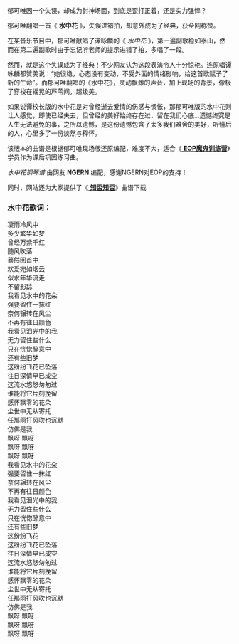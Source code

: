 

郁可唯因一个失误，却成为封神场面，到底是歪打正着，还是实力强悍？

郁可唯翻唱一首《 **水中花** 》，失误进错拍，却意外成为了经典，获全网称赞。

在某音乐节目中，郁可唯献唱了谭咏麟的《 _水中花_ 》，第一遍副歌稳如泰山，然而在第二遍副歌时由于忘记听老师的提示进错了拍，多唱了一段。

然而，就是这个失误成为了经典！不少网友认为这段表演令人十分惊艳。连原唱谭咏麟都赞美说：“她很稳，心态没有变动，不受外面的情绪影响，给这首歌赋予了新的生命”。而郁可唯翻唱的《水中花》，灵动飘渺的声音，加上现场的背景，像极了穿梭在摇晃的芦苇间，超级美。

如果说谭校长版的水中花是对曾经逝去爱情的伤感与惆怅，那郁可唯版的水中花则让人感觉，即使已经失去，但曾经的美好始终存在过，留在我们心底...遗憾终究是人生无法避免的事，之所以遗憾，是这份遗憾包含了太多我们难舍的美好，听懂后的人，心里多了一份淡然与释怀。

该版本的曲谱是根据郁可唯现场版还原编配，难度不大，适合《[ **EOP魔鬼训练营**](/Sale.html)》学员作为课后巩固练习曲。

_水中花钢琴谱_ 由网友 **NGERN** 编配，感谢NGERN对EOP的支持！

同时，网站还为大家提供了《[ **知否知否**](Music-9933-知否知否-知否知否应是绿肥红瘦主题曲.html "知否知否")》曲谱下载

### 水中花歌词：

凄雨冷风中  
多少繁华如梦  
曾经万紫千红  
随风吹落  
蓦然回首中  
欢爱宛如烟云  
似水年华流走  
不留影踪  
我看见水中的花朵  
强要留住一抹红  
奈何辗转在风尘  
不再有往日颜色  
我看见泪光中的我  
无力留住些什么  
只在恍惚醉意中  
还有些旧梦  
这纷纷飞花已坠落  
往日深情早已成空  
这流水悠悠匆匆过  
谁能将它片刻挽留  
感怀飘零的花朵  
尘世中无从寄托  
任那雨打风吹也沉默  
仿佛是我  
飘呀 飘呀  
飘呀 飘呀  
飘呀 飘呀  
我看见水中的花朵  
强要留住一抹红  
奈何辗转在风尘  
不再有往日颜色  
我看见泪光中的我  
无力留住些什么  
只在恍惚醉意中  
还有些旧梦  
这纷纷飞花  
这纷纷飞花已坠落  
往日深情早已成空  
这流水悠悠匆匆过  
谁能将它片刻挽留  
感怀飘零的花朵  
尘世中无从寄托  
任那雨打风吹也沉默  
仿佛是我  
飘呀 飘呀  
飘呀 飘呀  
飘呀 飘呀

